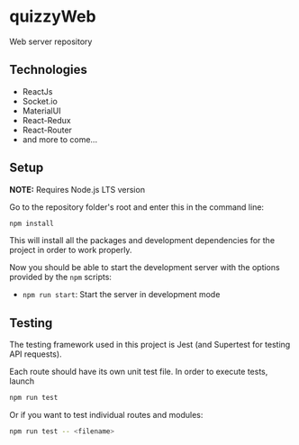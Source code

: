 # quizzyWeb

Web server repository

## Technologies

- ReactJs
- Socket.io
- MaterialUI
- React-Redux
- React-Router
- and more to come...

## Setup

**NOTE:** Requires Node.js LTS version

Go to the repository folder's root and enter this in the command line:

```bash
npm install
```

This will install all the packages and development dependencies for the project
in order to work properly.

Now you should be able to start the development server with the options provided by the `npm` scripts:

- `npm run start`: Start the server in development mode

## Testing

The testing framework used in this project is Jest (and Supertest for testing API requests).

Each route should have its own unit test file. In order to execute tests, launch

``` bash
npm run test
```

Or if you want to test individual routes and modules:

``` bash
npm run test -- <filename>
```
